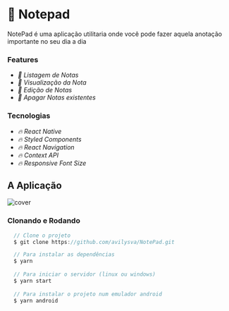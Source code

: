 # 📔 Notepad

NotePad é uma aplicação utilitaria onde você pode fazer aquela anotação importante no seu dia a dia

### Features

- *:pencil: Listagem de Notas*
- *:pencil: Visualização da Nota*
- *:pencil: Edição de Notas*
- *:pencil: Apagar Notas existentes*

### Tecnologias

- *:fire: React Native*
- *:fire: Styled Components*
- *:fire: React Navigation*
- *:fire: Context API*
- *:fire: Responsive Font Size*

## A Aplicação

![cover](https://github.com/avilysva/avilysva/blob/master/projects-images/notepad/cover.png)

### Clonando e Rodando
```javascript
  // Clone o projeto
  $ git clone https://github.com/avilysva/NotePad.git

  // Para instalar as dependências
  $ yarn
  
  // Para iniciar o servidor (linux ou windows)
  $ yarn start
  
  // Para instalar o projeto num emulador android
  $ yarn android
```
